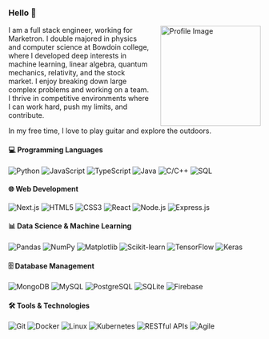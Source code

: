 
### Hello 👋

<img src="https://github.com/user-attachments/assets/af02b94d-f6d7-4cd2-a282-e034f6ff018d" alt="Profile Image" width="200" align="right" style="margin-left: 20px;"/>


I am a full stack engineer, working for Marketron. I double majored in physics and computer science at Bowdoin college, where I developed deep interests in
machine learning, linear algebra, quantum mechanics, relativity, and the stock market. I enjoy breaking down large complex problems and working on a team.
I thrive in competitive environments where I can work hard, push my limits, and contribute.

In my free time, I love to play guitar and explore the outdoors. 


#### 💻 Programming Languages
![Python](https://img.shields.io/badge/-Python-3776AB?style=flat-square&logo=Python&logoColor=white)
![JavaScript](https://img.shields.io/badge/-JavaScript-F7DF1E?style=flat-square&logo=javascript&logoColor=black)
![TypeScript](https://img.shields.io/badge/-TypeScript-3178C6?style=flat-square&logo=typescript&logoColor=white)
![Java](https://img.shields.io/badge/-Java-007396?style=flat-square&logo=java&logoColor=white)
![C/C++](https://img.shields.io/badge/-C/C++-00599C?style=flat-square&logo=c%2B%2B&logoColor=white)
![SQL](https://img.shields.io/badge/-SQL-4479A1?style=flat-square&logo=MySQL&logoColor=white)


#### 🌐 Web Development
![Next.js](https://img.shields.io/badge/-Next.js-000000?style=flat-square&amp;logo=nextdotjs&amp;logoColor=white)
![HTML5](https://img.shields.io/badge/-HTML5-E34F26?style=flat-square&logo=html5&logoColor=white)
![CSS3](https://img.shields.io/badge/-CSS3-1572B6?style=flat-square&logo=css3&logoColor=white)
![React](https://img.shields.io/badge/-React-61DAFB?style=flat-square&logo=react&logoColor=black)
![Node.js](https://img.shields.io/badge/-Node.js-339933?style=flat-square&logo=node.js&logoColor=white)
![Express.js](https://img.shields.io/badge/-Express.js-000000?style=flat-square&logo=express&logoColor=white)

#### 📊 Data Science & Machine Learning
![Pandas](https://img.shields.io/badge/-Pandas-150458?style=flat-square&logo=pandas&logoColor=white)
![NumPy](https://img.shields.io/badge/-NumPy-013243?style=flat-square&logo=numpy&logoColor=white)
![Matplotlib](https://img.shields.io/badge/-Matplotlib-11557c?style=flat-square&logo=python&logoColor=white)
![Scikit-learn](https://img.shields.io/badge/-Scikit--learn-F7931E?style=flat-square&logo=scikit-learn&logoColor=white)
![TensorFlow](https://img.shields.io/badge/-TensorFlow-FF6F00?style=flat-square&logo=tensorflow&logoColor=white)
![Keras](https://img.shields.io/badge/-Keras-D00000?style=flat-square&logo=keras&logoColor=white)

#### 🗄️ Database Management
![MongoDB](https://img.shields.io/badge/-MongoDB-47A248?style=flat-square&logo=mongodb&logoColor=white)
![MySQL](https://img.shields.io/badge/-MySQL-4479A1?style=flat-square&logo=mysql&logoColor=white)
![PostgreSQL](https://img.shields.io/badge/-PostgreSQL-336791?style=flat-square&logo=postgresql&logoColor=white)
![SQLite](https://img.shields.io/badge/-SQLite-003B57?style=flat-square&logo=sqlite&logoColor=white)
![Firebase](https://img.shields.io/badge/-Firebase-FFCA28?style=flat-square&amp;logo=firebase&amp;logoColor=white)

#### 🛠️ Tools & Technologies
![Git](https://img.shields.io/badge/-Git-F05032?style=flat-square&logo=git&logoColor=white)
![Docker](https://img.shields.io/badge/-Docker-2496ED?style=flat-square&logo=docker&logoColor=white)
![Linux](https://img.shields.io/badge/-Linux-FCC624?style=flat-square&logo=linux&logoColor=black)
![Kubernetes](https://img.shields.io/badge/-Kubernetes-326CE5?style=flat-square&logo=kubernetes&logoColor=white)
![RESTful APIs](https://img.shields.io/badge/-RESTful%20APIs-009688?style=flat-square&logo=fastapi&logoColor=white)
![Agile](https://img.shields.io/badge/-Agile-47A248?style=flat-square&logo=agile&logoColor=white)
